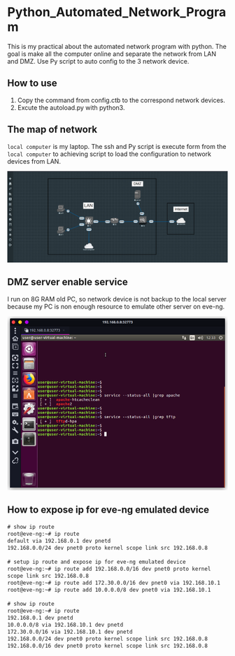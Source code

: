 # Python_Automated_Network_Program

This is my practical about the automated network program with python.
The goal is make all the computer online and separate the network from LAN and DMZ. Use Py script to auto config to the 3 network device.

## How to use
1. Copy the command from config.ctb to the correspond network devices.
2. Excute the autoload.py with python3.

## The map of network
`local computer` is my laptop.
The ssh and Py script is execute form from the `local computer` to achieving script to load the configuration to network devices from LAN.

![planning_map](img/planning_map.png)

## DMZ server enable service
I run on 8G RAM old PC, so network device is not backup to the local server because my PC is non enough resource to emulate other server on eve-ng.

![DMZ_server](img/linux_enable_services.png)

## How to expose ip for eve-ng emulated device
```
# show ip route
root@eve-ng:~# ip route
default via 192.168.0.1 dev pnetd
192.168.0.0/24 dev pnet0 proto kernel scope link src 192.168.0.8

# setup ip route and expose ip for eve-ng emulated device
root@eve-ng:~# ip route add 192.168.0.0/16 dev pnet0 proto kernel scope link src 192.168.0.8
root@eve-ng:~# ip route add 172.30.0.0/16 dev pnet0 via 192.168.10.1
root@eve-ng:~# ip route add 10.0.0.0/8 dev pnet0 via 192.168.10.1

# show ip route
root@eve-ng:~# ip route
192.168.0.1 dev pnetd
10.0.0.0/8 via 192.168.10.1 dev pnetd
172.30.0.0/16 via 192.168.10.1 dev pnetd
192.168.0.0/24 dev pnet0 proto kernel scope link src 192.168.0.8
192.168.0.0/16 dev pnet0 proto kernel scope link src 192.168.0.8
```
